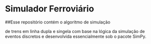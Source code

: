 # Simulador Ferroviário

##Esse repositório contém o algoritmo de simulação

de trens em linha dupla e singela com base na lógica da simulação de eventos discretos e desenvolvida essencialmente sob o pacote SimPy.

